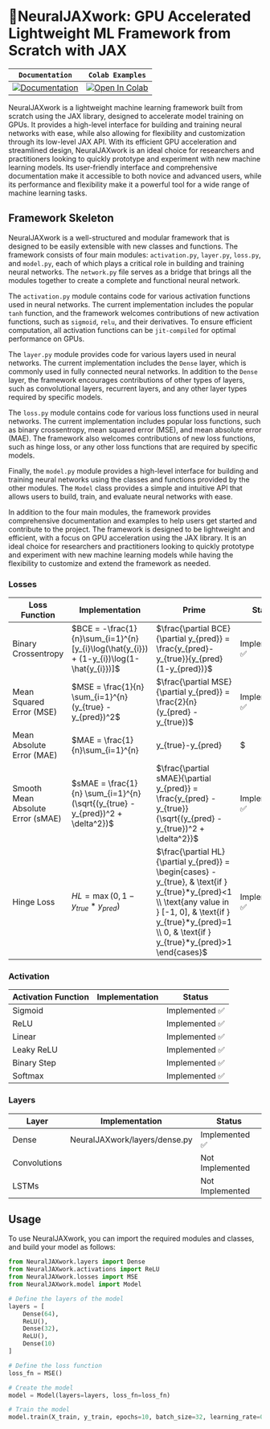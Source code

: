 # 🐇NeuralJAXwork: GPU Accelerated Lightweight ML Framework from Scratch with JAX

| **`Documentation`**                                                                                  | `Colab Examples`                                                                                                                                                                     |
| ------------------------------------------------------------------------------------------------------------ | -------------------------------------------------------------------------------------------------------------------------------------------------------------------------------------- |
| [![Documentation](https://img.shields.io/badge/api-reference-blue.svg)](https://rgs2151.github.io/NeuralJAXwork/) | [![Open In Colab](https://colab.research.google.com/assets/colab-badge.svg)](https://colab.research.google.com/github/googlecolab/colabtools/blob/master/notebooks/colab-github-demo.ipynb) |

NeuralJAXwork is a lightweight machine learning framework built from scratch using the JAX library, designed to accelerate model training on GPUs. It provides a high-level interface for building and training neural networks with ease, while also allowing for flexibility and customization through its low-level JAX API. With its efficient GPU acceleration and streamlined design, NeuralJAXwork is an ideal choice for researchers and practitioners looking to quickly prototype and experiment with new machine learning models. Its user-friendly interface and comprehensive documentation make it accessible to both novice and advanced users, while its performance and flexibility make it a powerful tool for a wide range of machine learning tasks.

## Framework Skeleton

NeuralJAXwork is a well-structured and modular framework that is designed to be easily extensible with new classes and functions. The framework consists of four main modules: `activation.py`, `layer.py`, `loss.py`, and `model.py`, each of which plays a critical role in building and training neural networks. The `network.py` file serves as a bridge that brings all the modules together to create a complete and functional neural network.

The `activation.py` module contains code for various activation functions used in neural networks. The current implementation includes the popular `tanh` function, and the framework welcomes contributions of new activation functions, such as `sigmoid`, `relu`, and their derivatives. To ensure efficient computation, all activation functions can be `jit-compiled` for optimal performance on GPUs.

The `layer.py` module provides code for various layers used in neural networks. The current implementation includes the `Dense` layer, which is commonly used in fully connected neural networks. In addition to the `Dense` layer, the framework encourages contributions of other types of layers, such as convolutional layers, recurrent layers, and any other layer types required by specific models.

The `loss.py` module contains code for various loss functions used in neural networks. The current implementation includes popular loss functions, such as binary crossentropy, mean squared error (MSE), and mean absolute error (MAE). The framework also welcomes contributions of new loss functions, such as hinge loss, or any other loss functions that are required by specific models.

Finally, the `model.py` module provides a high-level interface for building and training neural networks using the classes and functions provided by the other modules. The `Model` class provides a simple and intuitive API that allows users to build, train, and evaluate neural networks with ease.

In addition to the four main modules, the framework provides comprehensive documentation and examples to help users get started and contribute to the project. The framework is designed to be lightweight and efficient, with a focus on GPU acceleration using the JAX library. It is an ideal choice for researchers and practitioners looking to quickly prototype and experiment with new machine learning models while having the flexibility to customize and extend the framework as needed.

### Losses

| Loss Function                     | Implementation                                                                                       | Prime                                                                                                                                                                                                                      | Status         |
| --------------------------------- | ---------------------------------------------------------------------------------------------------- | -------------------------------------------------------------------------------------------------------------------------------------------------------------------------------------------------------------------------- | -------------- |
| Binary Crossentropy               | $BCE = -\frac{1}{n}\sum_{i=1}^{n} [y_{i}\log(\hat{y_{i}}) + (1-y_{i})\log(1-\hat{y_{i}})]$         | $\frac{\partial BCE}{\partial y_{pred}} = \frac{y_{pred}-y_{true}}{y_{pred}(1-y_{pred})}$                                                                                                                                | Implemented ✅ |
| Mean Squared Error (MSE)          | $MSE = \frac{1}{n} \sum_{i=1}^{n} (y_{true} - y_{pred})^2$                                         | $\frac{\partial MSE}{\partial y_{pred}} = \frac{2}{n} (y_{pred} - y_{true})$                                                                                                                                             | Implemented ✅ |
| Mean Absolute Error (MAE)         | $MAE = \frac{1}{n}\sum_{i=1}^{n}|y_{true}-y_{pred}                                             | $ | $\frac{\partial MAE}{\partial y_{pred}} = \frac{1}{n} * sign(y_{pred} - y_{true})$                                                                                                                                       |                |
| Smooth Mean Absolute Error (sMAE) | $sMAE = \frac{1}{n} \sum_{i=1}^{n} (\sqrt{(y_{true} - y_{pred})^2 + \delta^2})$                    | $\frac{\partial sMAE}{\partial y_{pred}} = \frac{y_{pred} - y_{true}}{\sqrt{(y_{pred} - y_{true})^2 + \delta^2}}$                                                                                                        | Implemented ✅ |
| Hinge Loss                        | $HL = \max(0, 1-y_{true}*y_{pred})$                                                                | $\frac{\partial HL}{\partial y_{pred}} = \begin{cases} -y_{true}, & \text{if } y_{true}*y_{pred}<1 \\ \text{any value in } [-1, 0], & \text{if } y_{true}*y_{pred}=1 \\ 0, & \text{if } y_{true}*y_{pred}>1 \end{cases}$ | Implemented ✅ |

### Activation

| Activation Function | Implementation | Status         |
| ------------------- | -------------- | -------------- |
| Sigmoid             |                | Implemented ✅ |
| ReLU                |                | Implemented ✅ |
| Linear              |                | Implemented ✅ |
| Leaky ReLU          |                | Implemented ✅ |
| Binary Step         |                | Implemented ✅ |
| Softmax             |                | Implemented ✅ |

### Layers

| Layer        | Implementation                | Status          |
| ------------ | ----------------------------- | --------------- |
| Dense        | NeuralJAXwork/layers/dense.py | Implemented ✅  |
| Convolutions |                               | Not Implemented |
| LSTMs        |                               | Not Implemented |

## Usage

To use NeuralJAXwork, you can import the required modules and classes, and build your model as follows:

```python
from NeuralJAXwork.layers import Dense
from NeuralJAXwork.activations import ReLU
from NeuralJAXwork.losses import MSE
from NeuralJAXwork.model import Model

# Define the layers of the model
layers = [
    Dense(64),
    ReLU(),
    Dense(32),
    ReLU(),
    Dense(10)
]

# Define the loss function
loss_fn = MSE()

# Create the model
model = Model(layers=layers, loss_fn=loss_fn)

# Train the model
model.train(X_train, y_train, epochs=10, batch_size=32, learning_rate=0.001)
```
